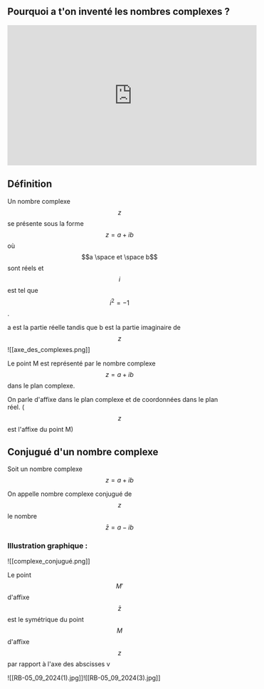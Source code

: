 ## Pourquoi a t'on inventé les nombres complexes ?

<iframe width="560" height="315" src="https://www.youtube.com/embed/M-qGTSL2yzM?si=wPzHb7v51AKxhZdb" title="YouTube video player" frameborder="0" allow="accelerometer; autoplay; clipboard-write; encrypted-media; gyroscope; picture-in-picture; web-share" referrerpolicy="strict-origin-when-cross-origin" allowfullscreen></iframe>

## Définition

Un nombre complexe $$z$$ se présente sous la forme $$z=a+i b$$ où $$a \space et \space b$$ sont réels et $$i$$ est tel que $$i^2=-1$$.

a est la partie réelle tandis que b est la partie imaginaire de $$z$$![[axe_des_complexes.png]]

Le point M est représenté par le nombre complexe $$z=a+i b$$ dans le plan complexe.

On parle d'affixe dans le plan complexe et de coordonnées dans le plan réel. ($$z$$ est l'affixe du point M)

## Conjugué d'un nombre complexe

Soit un nombre complexe $$z=a+i b$$

On appelle nombre complexe conjugué de $$z$$ le nombre $$\bar z = a - ib$$
### Illustration graphique :

![[complexe_conjugué.png]]

Le point $$M'$$d'affixe $$\bar z$$ est le symétrique du point $$M$$ d'affixe $$z$$ par rapport à l'axe des abscisses v

![[RB-05_09_2024(1).jpg]]![[RB-05_09_2024(3).jpg]]